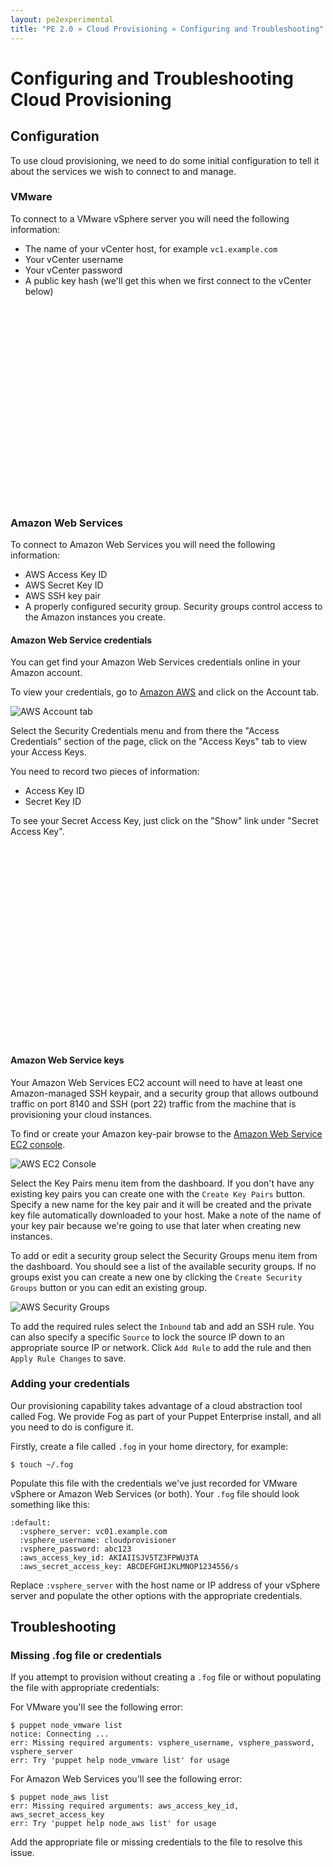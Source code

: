 ```yaml
---
layout: pe2experimental
title: "PE 2.0 » Cloud Provisioning » Configuring and Troubleshooting"
---
```


Configuring and Troubleshooting Cloud Provisioning
=====

Configuration
-------------

To use cloud provisioning, we need to do some initial configuration to tell it
about the services we wish to connect to and manage. 

### VMware

To connect to a VMware vSphere server you will need the following information:

- The name of your vCenter host, for example `vc1.example.com`
- Your vCenter username
- Your vCenter password
- A public key hash (we'll get this when we first connect to the vCenter below)

<object width="560" height="315"><param name="movie"
value="http://www.youtube.com/v/06Er_8dHbOM?version=3&amp;hl=en_US"></param><param
name="allowFullScreen" value="true"></param><param
name="allowscriptaccess" value="always"></param><embed
src="http://www.youtube.com/v/06Er_8dHbOM?version=3&amp;hl=en_US"
type="application/x-shockwave-flash" width="560" height="315"
allowscriptaccess="always" allowfullscreen="true"></embed></object>

### Amazon Web Services

To connect to Amazon Web Services you will need the following information:

- AWS Access Key ID
- AWS Secret Key ID
- AWS SSH key pair
- A properly configured security group. Security groups control access to the Amazon instances you create.

#### Amazon Web Service credentials

You can get find your Amazon Web Services credentials online in your Amazon account.

To view your credentials, go to [Amazon AWS](http://aws.amazon.com) and click on the Account tab.

![AWS Account tab](./images/cloud/awsaccount.png)

Select the Security Credentials menu and from there the "Access Credentials"
section of the page, click on the "Access Keys" tab to view your Access Keys.

You need to record two pieces of information:

- Access Key ID
- Secret Key ID

To see your Secret Access Key, just click on the "Show" link under "Secret
Access Key".

<object width="560" height="315"><param name="movie"
value="http://www.youtube.com/v/pc-LFM2-nwQ?version=3&amp;hl=en_US"></param><param
name="allowFullScreen" value="true"></param><param
name="allowscriptaccess" value="always"></param><embed
src="http://www.youtube.com/v/pc-LFM2-nwQ?version=3&amp;hl=en_US"
type="application/x-shockwave-flash" width="560" height="315"
allowscriptaccess="always" allowfullscreen="true"></embed></object>

#### Amazon Web Service keys

Your Amazon Web Services EC2 account will need to have at least one Amazon-managed SSH
keypair, and a security group that allows outbound traffic on port 8140 and SSH (port 22)
traffic from the machine that is provisioning your cloud instances.

To find or create your Amazon key-pair browse to the [Amazon Web Service
EC2 console](https://console.aws.amazon.com/ec2/).

![AWS EC2 Console](./images/cloud/ec2console.png)

Select the Key Pairs menu item from the dashboard. If you don't have any
existing key pairs you can create one with the `Create Key Pairs` button.
Specify a new name for the key pair and it will be created and the private key
file automatically downloaded to your host.  Make a note of the name of your
key pair because we're going to use that later when creating new instances.

To add or edit a security group select the Security Groups menu item
from the dashboard. You should see a list of the available security
groups.  If no groups exist you can create a new one by clicking the
`Create Security Groups` button or you can edit an existing group.

![AWS Security Groups](./images/cloud/awssecgroup.png)

To add the required rules select the `Inbound` tab and add an SSH rule.
You can also specify a specific `Source` to lock the source IP down to
an appropriate source IP or network.  Click `Add Rule` to add the rule
and then `Apply Rule Changes` to save.

### Adding your credentials

Our provisioning capability takes advantage of a cloud abstraction tool called Fog.  We
provide Fog as part of your Puppet Enterprise install, and all you need to do is configure it.

Firstly, create a file called `.fog` in your home directory, for example:

    $ touch ~/.fog

Populate this file with the credentials we've just recorded for VMware vSphere or Amazon Web
Services (or both).  Your `.fog` file should look something like this:

    :default:
      :vsphere_server: vc01.example.com
      :vsphere_username: cloudprovisioner
      :vsphere_password: abc123
      :aws_access_key_id: AKIAIISJV5TZ3FPWU3TA
      :aws_secret_access_key: ABCDEFGHIJKLMNOP1234556/s

Replace `:vsphere_server` with the host name or IP address of your
vSphere server and populate the other options with the appropriate
credentials.

Troubleshooting
---------------

### Missing .fog file or credentials

If you attempt to provision without creating a `.fog` file or without
populating the file with appropriate credentials:

For VMware you'll see the following error:

    $ puppet node_vmware list
    notice: Connecting ...
    err: Missing required arguments: vsphere_username, vsphere_password, vsphere_server
    err: Try 'puppet help node_vmware list' for usage

For Amazon Web Services you'll see the following error:

    $ puppet node_aws list
    err: Missing required arguments: aws_access_key_id,
    aws_secret_access_key
    err: Try 'puppet help node_aws list' for usage

Add the appropriate file or missing credentials to the file to resolve
this issue.


